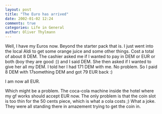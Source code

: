```yaml
---
layout: post
title: "The Euro has arrived"
date: 2002-01-02 12:24
comments: true
categories: Life in General
author: Oliver Thylmann
---
```



Well, I have my Euros now. Beyond the starter pack that is. I just went into the local Aldi to get some orange juice and some other things. Cost a total of about 8 DEM. The cashier asked me if I wanted to pay in DEM or EUR or both (boy they are good :)) and I said DEM. She then asked if I wanted to give her all my DEM. I told her I had 171 DEM with me. No problem. So I paid 8 DEM with 17something DEM and got 79 EUR back :)

I am now all EUR.

Which might be a problem. The coca-cola machine inside the hotel where my gf works should accept EUR now. The only problem is that the coin slot is too thin for the 50 cents piece, which is what a cola costs ;) What a joke. They were all standing there in amazement trying to get the coin in.


